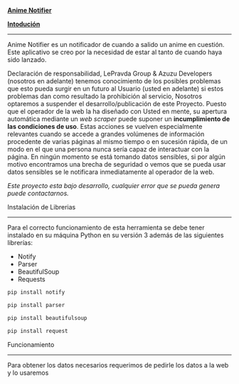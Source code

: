 **[Anime Notifier](#aime-notifier)**


**[Intodución](#introducion)**

---

Anime Notifier es un notificador de cuando a salido un anime en cuestión. Este aplicativo se creo por la necesidad de estar al tanto de cuando haya sido lanzado.


Declaración de responsabilidad, LePravda Group & Azuzu Developers (nosotros en adelante) tenemos conocimiento de los posibles problemas que esto pueda surgir en un futuro al Usuario (usted en adelante) si estos problemas dan como resultado la prohibición al servicio, Nosotros optaremos a suspender el desarrollo/publicación de este Proyecto. Puesto que el operador de
la web la ha diseñado con Usted en mente, su apertura automática mediante un *web scraper* puede suponer un **incumplimiento de las condiciones de uso**. Estas acciones se vuelven especialmente relevantes cuando se accede a grandes volúmenes de información procedente de varias páginas al mismo tiempo o en sucesión rápida, de un modo en el que una persona nunca sería capaz de interactuar con la página. En ningún momento se está tomando datos sensibles,
si por algún motivo encontramos una brecha de seguridad o vemos que se pueda usar datos sensibles se le notificara inmediatamente al operador de la web.

*Este proyecto esta bajo desarrollo, cualquier error que se pueda genera puede contactarnos.*


Instalación de Librerias

---

Para el correcto funcionamiento de esta herramienta se debe tener instalado en su máquina Python en su versión 3 además de las siguientes librerías:

* Notify
* Parser
* BeautifulSoup
* Requests

```python
pip install notify

pip install parser

pip install beautifulsoup

pip install request
```

Funcionamiento

---

Para obtener los datos necesarios requerimos de pedirle los datos a la web y lo usaremos
